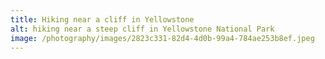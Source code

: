 ```yaml
---
title: Hiking near a cliff in Yellowstone
alt: hiking near a steep cliff in Yellowstone National Park
image: /photography/images/2823c331-82d4-4d0b-99a4-784ae253b8ef.jpeg
---
```

